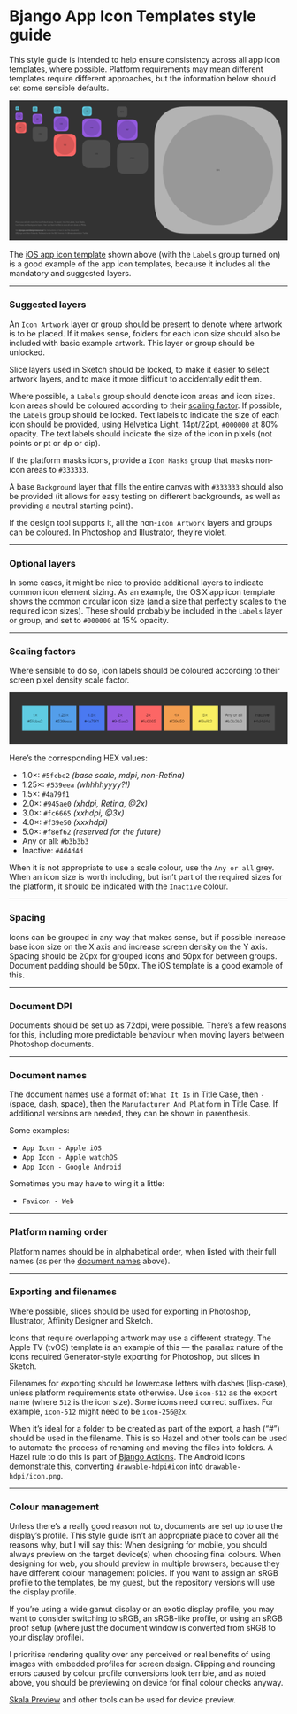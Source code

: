 # Bjango App Icon Templates style guide

This style guide is intended to help ensure consistency across all app icon templates, where possible. Platform requirements may mean different templates require different approaches, but the information below should set some sensible defaults.

![](images/example-template.png)

The [iOS app icon template](https://github.com/bjango/Bjango-Templates/blob/master/Photoshop/App%20Icon%20-%20Apple%20iOS.psd) shown above (with the `Labels` group turned on) is a good example of the app icon templates, because it includes all the mandatory and suggested layers.

-----

### Suggested layers

An `Icon Artwork` layer or group should be present to denote where artwork is to be placed. If it makes sense, folders for each icon size should also be included with basic example artwork. This layer or group should be unlocked.

Slice layers used in Sketch should be locked, to make it easier to select artwork layers, and to make it more difficult to accidentally edit them.

Where possible, a `Labels` group should denote icon areas and icon sizes. Icon areas should be coloured according to their [scaling factor](https://github.com/bjango/Bjango-Templates/blob/master/Help/Style%20Guide.md#scaling-factors). If possible, the `Labels` group should be locked. Text labels to indicate the size of each icon should be provided, using Helvetica Light, 14pt/22pt, `#000000` at 80% opacity. The text labels should indicate the size of the icon in pixels (not points or pt or dp or dip).

If the platform masks icons, provide a `Icon Masks` group that masks non-icon areas to `#333333`.

A base `Background` layer that fills the entire canvas with `#333333` should also be provided (it allows for easy testing on different backgrounds, as well as providing a neutral starting point).

If the design tool supports it, all the non-`Icon Artwork` layers and groups can be coloured. In Photoshop and Illustrator, they’re violet.

-----

### Optional layers

In some cases, it might be nice to provide additional layers to indicate common icon element sizing. As an example, the OS X app icon template shows the common circular icon size (and a size that perfectly scales to the required icon sizes). These should probably be included in the `Labels` layer or group, and set to `#000000` at 15% opacity.

-----

### Scaling factors

Where sensible to do so, icon labels should be coloured according to their screen pixel density scale factor.

![](images/pixel-density-colours.png)

Here’s the corresponding HEX values:

- 1.0×: `#5fcbe2` _(base scale, mdpi, non-Retina)_
- 1.25×: `#539eea` _(whhhhyyyy?!)_
- 1.5×: `#4a79f1`
- 2.0×: `#945ae0` _(xhdpi, Retina, @2x)_
- 3.0×: `#fc6665` _(xxhdpi, @3x)_
- 4.0×: `#f39e50` _(xxxhdpi)_
- 5.0×: `#f8ef62` _(reserved for the future)_
- Any or all: `#b3b3b3`
- Inactive: `#4d4d4d`

When it is not appropriate to use a scale colour, use the `Any or all` grey. When an icon size is worth including, but isn’t part of the required sizes for the platform, it should be indicated with the `Inactive` colour.

-----

### Spacing

Icons can be grouped in any way that makes sense, but if possible increase base icon size on the X axis and increase screen density on the Y axis. Spacing should be 20px for grouped icons and 50px for between groups. Document padding should be 50px. The iOS template is a good example of this.

-----

### Document DPI

Documents should be set up as 72dpi, were possible. There’s a few reasons for this, including more predictable behaviour when moving layers between Photoshop documents.

-----

### Document names

The document names use a format of: `What It Is` in Title Case, then ` - ` (space, dash, space), then the `Manufacturer And Platform` in Title Case. If additional versions are needed, they can be shown in parenthesis.

Some examples:

- `App Icon - Apple iOS`
- `App Icon - Apple watchOS`
- `App Icon - Google Android`

Sometimes you may have to wing it a little:

- `Favicon - Web`

-----

### Platform naming order

Platform names should be in alphabetical order, when listed with their full names (as per the [document names](https://github.com/bjango/Bjango-Templates/blob/master/Help/Style%20Guide.md#platform-naming-order) above).

-----

### Exporting and filenames

Where possible, slices should be used for exporting in Photoshop, Illustrator, Affinity Designer and Sketch.

Icons that require overlapping artwork may use a different strategy. The Apple TV (tvOS) template is an example of this — the parallax nature of the icons required Generator-style exporting for Photoshop, but slices in Sketch.

Filenames for exporting should be lowercase letters with dashes (lisp-case), unless platform requirements state otherwise. Use `icon-512` as the export name (where `512` is the icon size). Some icons need correct suffixes. For example, `icon-512` might need to be `icon-256@2x`.

When it’s ideal for a folder to be created as part of the export, a hash (“#”) should be used in the filename. This is so Hazel and other tools can be used to automate the process of renaming and moving the files into folders. A Hazel rule to do this is part of [Bjango Actions](https://github.com/bjango/Bjango-Actions). The Android icons demonstrate this, converting `drawable-hdpi#icon` into `drawable-hdpi/icon.png`.

-----

### Colour management

Unless there’s a really good reason not to, documents are set up to use the display’s profile. This style guide isn’t an appropriate place to cover all the reasons why, but I will say this: When designing for mobile, you should always preview on the target device(s) when choosing final colours. When designing for web, you should preview in multiple browsers, because they have different colour management policies. If you want to assign an sRGB profile to the templates, be my guest, but the repository versions will use the display profile.

If you’re using a wide gamut display or an exotic display profile, you may want to consider switching to sRGB, an sRGB-like profile, or using an sRGB proof setup (where just the document window is converted from sRGB to your display profile).

I prioritise rendering quality over any perceived or real benefits of using images with embedded profiles for screen design. Clipping and rounding errors caused by colour profile conversions look terrible, and as noted above, you should be previewing on device for final colour checks anyway.

[Skala Preview](https://bjango.com/mac/skalapreview/) and other tools can be used for device preview.